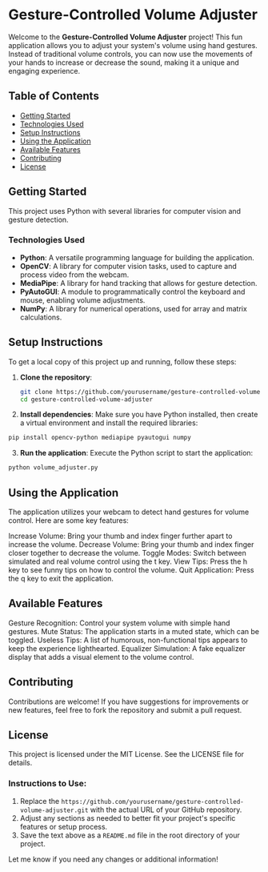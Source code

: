 # Gesture-Controlled Volume Adjuster

Welcome to the **Gesture-Controlled Volume Adjuster** project! This fun application allows you to adjust your system's volume using hand gestures. Instead of traditional volume controls, you can now use the movements of your hands to increase or decrease the sound, making it a unique and engaging experience.

## Table of Contents
- [Getting Started](#getting-started)
- [Technologies Used](#technologies-used)
- [Setup Instructions](#setup-instructions)
- [Using the Application](#using-the-application)
- [Available Features](#available-features)
- [Contributing](#contributing)
- [License](#license)

## Getting Started

This project uses Python with several libraries for computer vision and gesture detection.

### Technologies Used
- **Python**: A versatile programming language for building the application.
- **OpenCV**: A library for computer vision tasks, used to capture and process video from the webcam.
- **MediaPipe**: A library for hand tracking that allows for gesture detection.
- **PyAutoGUI**: A module to programmatically control the keyboard and mouse, enabling volume adjustments.
- **NumPy**: A library for numerical operations, used for array and matrix calculations.

## Setup Instructions

To get a local copy of this project up and running, follow these steps:

1. **Clone the repository**:
   ```bash
   git clone https://github.com/yourusername/gesture-controlled-volume-adjuster.git
   cd gesture-controlled-volume-adjuster
2.  **Install dependencies**: Make sure you have Python installed, then create a virtual environment and install the required libraries:

   ```bash
  pip install opencv-python mediapipe pyautogui numpy
  ```
3.  **Run the application**: Execute the Python script to start the application:

  ```bash
  python volume_adjuster.py
  ```
## Using the Application
The application utilizes your webcam to detect hand gestures for volume control. Here are some key features:

Increase Volume: Bring your thumb and index finger further apart to increase the volume.
Decrease Volume: Bring your thumb and index finger closer together to decrease the volume.
Toggle Modes: Switch between simulated and real volume control using the t key.
View Tips: Press the h key to see funny tips on how to control the volume.
Quit Application: Press the q key to exit the application.
## Available Features
Gesture Recognition: Control your system volume with simple hand gestures.
Mute Status: The application starts in a muted state, which can be toggled.
Useless Tips: A list of humorous, non-functional tips appears to keep the experience lighthearted.
Equalizer Simulation: A fake equalizer display that adds a visual element to the volume control.
## Contributing
Contributions are welcome! If you have suggestions for improvements or new features, feel free to fork the repository and submit a pull request.

## License
This project is licensed under the MIT License. See the LICENSE file for details.


### Instructions to Use:
1. Replace the `https://github.com/yourusername/gesture-controlled-volume-adjuster.git` with the actual URL of your GitHub repository.
2. Adjust any sections as needed to better fit your project's specific features or setup process.
3. Save the text above as a `README.md` file in the root directory of your project.

Let me know if you need any changes or additional information!
